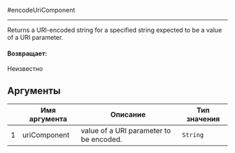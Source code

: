 #encodeUriComponent

---

Returns a URI-encoded string for a specified string expected to be a value of a URI parameter.

#### Возвращает:

Неизвестно

## Аргументы

|  | Имя аргумента | Описание | Тип значения |
| --- | --- | --- | --- |
| 1 | uriComponent | value of a URI parameter to be encoded. | `String` |

